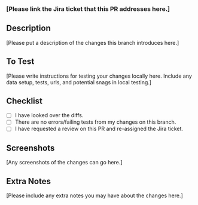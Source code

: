 ### [Please link the Jira ticket that this PR addresses here.]

## Description
[Please put a description of the changes this branch introduces here.]

## To Test
[Please write instructions for testing your changes locally here. Include any data setup, tests, urls, and potential snags in local testing.]

## Checklist
- [ ] I have looked over the diffs.
- [ ] There are no errors/failing tests from my changes on this branch.
- [ ] I have requested a review on this PR and re-assigned the Jira ticket.

## Screenshots
[Any screenshots of the changes can go here.]

## Extra Notes
[Please include any extra notes you may have about the changes here.]
